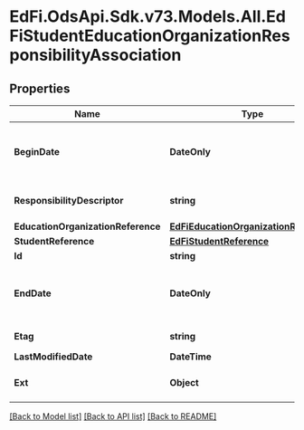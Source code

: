 # EdFi.OdsApi.Sdk.v73.Models.All.EdFiStudentEducationOrganizationResponsibilityAssociation

## Properties

Name | Type | Description | Notes
------------ | ------------- | ------------- | -------------
**BeginDate** | **DateOnly** | Month, day, and year of the start date of an education organization&#39;s responsibility for a student.  Note: Date interpretation may vary. Ed-Fi recommends inclusive dates, but states may define dates as inclusive or exclusive. For calculations, align with local guidelines. | 
**ResponsibilityDescriptor** | **string** | Indications of an education organization&#39;s responsibility for a student, such as accountability, attendance, funding, etc. | 
**EducationOrganizationReference** | [**EdFiEducationOrganizationReference**](EdFiEducationOrganizationReference.md) |  | 
**StudentReference** | [**EdFiStudentReference**](EdFiStudentReference.md) |  | 
**Id** | **string** |  | [optional] 
**EndDate** | **DateOnly** | Month, day, and year of the end date of an education organization&#39;s responsibility for a student.  Note: Date interpretation may vary. Ed-Fi recommends inclusive dates, but states may define dates as inclusive or exclusive. For calculations, align with local guidelines. | [optional] 
**Etag** | **string** | A unique system-generated value that identifies the version of the resource. | [optional] 
**LastModifiedDate** | **DateTime** | The date and time the resource was last modified. | [optional] 
**Ext** | **Object** | Extensions to the StudentEducationOrganizationResponsibilityAssociation entity. | [optional] 

[[Back to Model list]](../../README.md#documentation-for-models) [[Back to API list]](../../README.md#documentation-for-api-endpoints) [[Back to README]](../../README.md)

